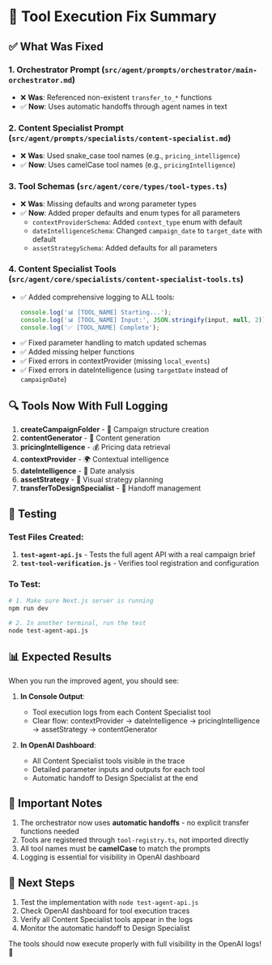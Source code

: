 # 🔧 Tool Execution Fix Summary

## ✅ What Was Fixed

### 1. **Orchestrator Prompt** (`src/agent/prompts/orchestrator/main-orchestrator.md`)
- ❌ **Was**: Referenced non-existent `transfer_to_*` functions
- ✅ **Now**: Uses automatic handoffs through agent names in text

### 2. **Content Specialist Prompt** (`src/agent/prompts/specialists/content-specialist.md`)
- ❌ **Was**: Used snake_case tool names (e.g., `pricing_intelligence`)
- ✅ **Now**: Uses camelCase tool names (e.g., `pricingIntelligence`)

### 3. **Tool Schemas** (`src/agent/core/types/tool-types.ts`)
- ❌ **Was**: Missing defaults and wrong parameter types
- ✅ **Now**: Added proper defaults and enum types for all parameters
  - `contextProviderSchema`: Added `context_type` enum with default
  - `dateIntelligenceSchema`: Changed `campaign_date` to `target_date` with default
  - `assetStrategySchema`: Added defaults for all parameters

### 4. **Content Specialist Tools** (`src/agent/core/specialists/content-specialist-tools.ts`)
- ✅ Added comprehensive logging to ALL tools:
  ```javascript
  console.log('📊 [TOOL_NAME] Starting...');
  console.log('📊 [TOOL_NAME] Input:', JSON.stringify(input, null, 2));
  console.log('✅ [TOOL_NAME] Complete');
  ```
- ✅ Fixed parameter handling to match updated schemas
- ✅ Added missing helper functions
- ✅ Fixed errors in contextProvider (missing `local_events`)
- ✅ Fixed errors in dateIntelligence (using `targetDate` instead of `campaignDate`)

## 🔍 Tools Now With Full Logging

1. **createCampaignFolder** - 📁 Campaign structure creation
2. **contentGenerator** - 📝 Content generation
3. **pricingIntelligence** - 💰 Pricing data retrieval
4. **contextProvider** - 🌍 Contextual intelligence
5. **dateIntelligence** - 📅 Date analysis
6. **assetStrategy** - 🎨 Visual strategy planning
7. **transferToDesignSpecialist** - 🔄 Handoff management

## 🧪 Testing

### Test Files Created:
1. **`test-agent-api.js`** - Tests the full agent API with a real campaign brief
2. **`test-tool-verification.js`** - Verifies tool registration and configuration

### To Test:
```bash
# 1. Make sure Next.js server is running
npm run dev

# 2. In another terminal, run the test
node test-agent-api.js
```

## 📊 Expected Results

When you run the improved agent, you should see:

1. **In Console Output**:
   - Tool execution logs from each Content Specialist tool
   - Clear flow: contextProvider → dateIntelligence → pricingIntelligence → assetStrategy → contentGenerator

2. **In OpenAI Dashboard**:
   - All Content Specialist tools visible in the trace
   - Detailed parameter inputs and outputs for each tool
   - Automatic handoff to Design Specialist at the end

## 🚨 Important Notes

1. The orchestrator now uses **automatic handoffs** - no explicit transfer functions needed
2. Tools are registered through `tool-registry.ts`, not imported directly
3. All tool names must be **camelCase** to match the prompts
4. Logging is essential for visibility in OpenAI dashboard

## 📝 Next Steps

1. Test the implementation with `node test-agent-api.js`
2. Check OpenAI dashboard for tool execution traces
3. Verify all Content Specialist tools appear in the logs
4. Monitor the automatic handoff to Design Specialist

The tools should now execute properly with full visibility in the OpenAI logs! 🎉
